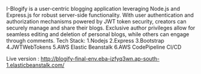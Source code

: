 ﻿I-Blogify is a user-centric blogging application leveraging Node.js and Express.js for robust server-side functionality. With user authentication and authorization mechanisms powered by JWT token security, creators can securely manage and share their blogs. Exclusive author privileges allow for seamless editing and deletion of personal blogs, while others can engage through comments. 
Tech Stack:
1.Nodejs
2.Express
3.Bootstrap
4.JWTWebTokens
5.AWS Elastic Beanstalk
6.AWS CodePipeline CI/CD 

Live version : http://blogify-final-env.eba-izfyq3wn.ap-south-1.elasticbeanstalk.com/
